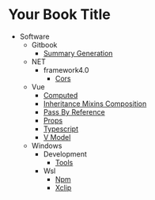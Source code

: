 # Your Book Title

- Software
  - Gitbook
    * [Summary Generation](software/gitbook/summary-generation.md)
  - NET
    - framework4.0
      * [Cors](software/NET/framework4.0/cors.md)
  - Vue
    * [Computed](software/vue/computed.md)
    * [Inheritance Mixins Composition](software/vue/inheritance-mixins-composition.md)
    * [Pass By Reference](software/vue/pass-by-reference.md)
    * [Props](software/vue/props.md)
    * [Typescript](software/vue/typescript.md)
    * [V Model](software/vue/v-model.md)
  - Windows
    - Development
      * [Tools](software/windows/development/tools.md)
    - Wsl
      * [Npm](software/windows/wsl/npm.md)
      * [Xclip](software/windows/wsl/xclip.md)
